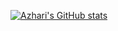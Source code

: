[![Azhari's GitHub stats](https://github-readme-stats.vercel.app/api?username=maulanaazhari)](https://github.com/anuraghazra/github-readme-stats)
